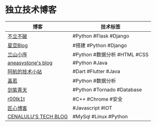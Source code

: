 # 独立技术博客

| 博客                                                  | 技术标签                     |
| ----------------------------------------------------- | ---------------------------- |
| [不立不破](https://blog.windrunner.me/)               | #Python #Flask #Django       |
| [星空Blog](https://www.xkblogs.com/index.php/page/4/) | #搭建 #Python #Django        |
| [兰山小序](http://www.threemeal.com/blog/)            | #Python #数据分析 #HTML #CSS |
| [aneasystone's blog](https://www.aneasystone.com/)    | #Python #Java                |
| [阿航的技术小站](https://www.bugcatt.com/)            | #Dart #Flutter #Java         |
| [盖若](https://www.gairuo.com/)                       | #Python #数据分析            |
| [剑紫青天](http://jzqt.github.io/)                    | #Python #Tornado #Database   |
| [r00tk1t](https://r00tk1ts.github.io/)                | #C++ #Chrome #安全           |
| [匠心博客](https://zhaomenghuan.js.org/)              | #Javascript #IOT             |
| [CENALULU'S TECH BLOG](http://cenalulu.github.io/)    | #MySql #Linux #Python        |


